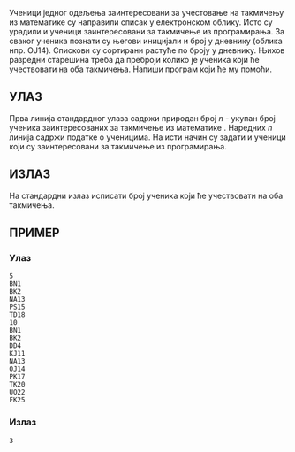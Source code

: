 ﻿Ученици једног одељења заинтересовани за учестовање на такмичењу из математике су направили списак у електронском облику. Исто су урадили и ученици заинтересовани за такмичење из програмирања. За сваког ученика познати су његови иницијали и број у дневнику (облика нпр. OJ14). Спискови су сортирани растуће по броју у дневнику. Њихов разредни старешина треба да преброји колико је ученика који ће учествовати на оба такмичења. Напиши програм који ће му помоћи.


## УЛАЗ

Прва линија стандардног улаза садржи природан број $n$ - укупан број ученика заинтересованих за такмичење из математике . Наредних $n$ линија садржи податке о ученицима. На исти начин су задати и ученици који су заинтересовани за такмичење из програмирања.

## ИЗЛАЗ

На стандардни излаз исписати број ученика који ће учествовати на оба такмичења.

## ПРИМЕР

### Улаз

~~~
5
BN1
BK2
NA13
PS15
TD18
10
BN1
BK2
DD4
KJ11
NA13
OJ14
PK17
TK20
UO22
FK25
~~~

### Излаз

~~~
3
~~~
